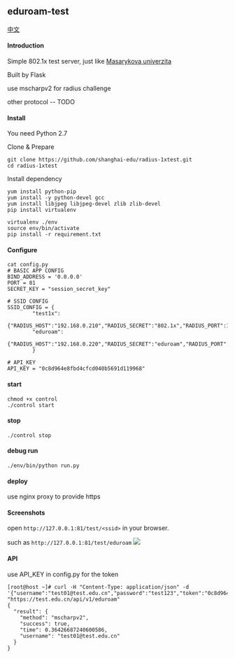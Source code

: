 ## eduroam-test
[中文](https://github.com/shanghai-edu/radius-1xtest/blob/master/README-CN.md)
#### Introduction
Simple 802.1x test server, just like [Masarykova univerzita ](https://radius.ics.muni.cz/eduroam-test/eduroam-test.cgi)

Built by Flask

use mscharpv2 for radius challenge

other protocol -- TODO 

#### Install

You need Python 2.7

Clone & Prepare
```
git clone https://github.com/shanghai-edu/radius-1xtest.git
cd radius-1xtest
```

Install dependency
```
yum install python-pip
yum install -y python-devel gcc
yum install libjpeg libjpeg-devel zlib zlib-devel
pip install virtualenv

virtualenv ./env
source env/bin/activate
pip install -r requirement.txt
```

#### Configure
```
cat config.py
# BASIC APP CONFIG
BIND_ADDRESS = '0.0.0.0'
PORT = 81
SECRET_KEY = "session_secret_key" 

# SSID CONFIG
SSID_CONFIG = {
		"test1x":
			{"RADIUS_HOST":"192.168.0.210","RADIUS_SECRET":"802.1x","RADIUS_PORT":1812,"NAS_IP":"192.168.80.5"},
		"eduroam":
			{"RADIUS_HOST":"192.168.0.220","RADIUS_SECRET":"eduroam","RADIUS_PORT":1812,"NAS_IP":"192.168.80.5"},
		}

# API_KEY
API_KEY = "0c8d964e8fbd4cfcd040b5691d119968"
```


#### start

```
chmod +x control
./control start
```

#### stop
```
./control stop
```

#### debug run

```
./env/bin/python run.py
```

#### deploy
use nginx proxy to provide https

#### Screenshots
open ```http://127.0.0.1:81/test/<ssid>``` in your browser.

such as ```http://127.0.0.1:81/test/eduroam```
![](https://i.imgur.com/K7YlzZJ.jpg)

#### API
use API_KEY in config.py for the token
```
[root@host ~]# curl -H "Content-Type: application/json" -d '{"username":"test01@test.edu.cn","password":"test123","token":"0c8d964e8fbd4cfcd040b5691d119968"}' "https://test.edu.cn/api/v1/eduroam"
{
  "result": {
    "method": "mscharpv2", 
    "success": true, 
    "time": 0.36426687240600586, 
    "username": "test01@test.edu.cn"
  }
}
```
